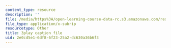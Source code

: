 ```yaml
---
content_type: resource
description: ''
file: /media/https%3A/open-learning-course-data-rc.s3.amazonaws.com/res-6-007-signals-and-systems-spring-2011/2e0cd5e16df86f2325a2dc630a36b6f3_4Q1fWMxVDZY.srt
file_type: application/x-subrip
resourcetype: Other
title: 3play caption file
uid: 2e0cd5e1-6df8-6f23-25a2-dc630a36b6f3
---
```

